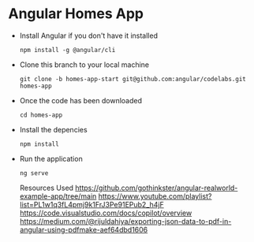 # Angular Homes App

- Install Angular if you don't have it installed

  `npm install -g @angular/cli`

- Clone this branch to your local machine

  `git clone -b homes-app-start git@github.com:angular/codelabs.git homes-app`

- Once the code has been downloaded

  `cd homes-app`

- Install the depencies

  `npm install`

- Run the application

  `ng serve`

  Resources Used
  https://github.com/gothinkster/angular-realworld-example-app/tree/main
  https://www.youtube.com/playlist?list=PL1w1q3fL4pmj9k1FrJ3Pe91EPub2_h4jF
  https://code.visualstudio.com/docs/copilot/overview
  https://medium.com/@rijuldahiya/exporting-json-data-to-pdf-in-angular-using-pdfmake-aef64dbd1606
